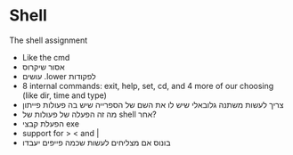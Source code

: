 # Shell
The shell assignment

- Like the cmd
- אסור שיקרוס
- עושים .lower לפקודות
- 8 internal commands: exit, help, set, cd, and 4 more of our choosing (like dir, time and type)
- צריך לעשות משתנה גלובאלי שיש לו את השם של הספרייה שיש בה פעולות פייתון
- מה זה הפעלה של פעולות של shell אחר?
- הפעלת קבצי exe
- support for > < and |
- בונוס אם מצליחים לעשות שכמה פייפים יעבדו
